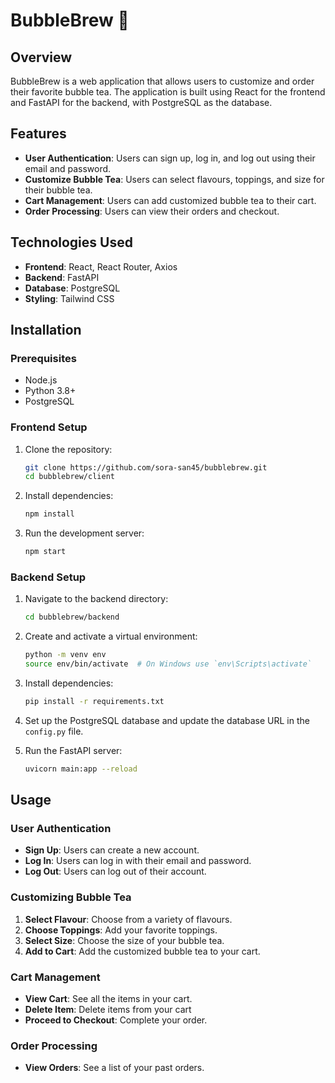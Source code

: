 # BubbleBrew 🧋

## Overview

BubbleBrew is a web application that allows users to customize and order their favorite bubble tea. The application is built using React for the frontend and FastAPI for the backend, with PostgreSQL as the database.

## Features

- **User Authentication**: Users can sign up, log in, and log out using their email and password.
- **Customize Bubble Tea**: Users can select flavours, toppings, and size for their bubble tea.
- **Cart Management**: Users can add customized bubble tea to their cart.
- **Order Processing**: Users can view their orders and checkout.

## Technologies Used

- **Frontend**: React, React Router, Axios
- **Backend**: FastAPI
- **Database**: PostgreSQL
- **Styling**: Tailwind CSS

## Installation

### Prerequisites

- Node.js
- Python 3.8+
- PostgreSQL

### Frontend Setup

1. Clone the repository:
    ```sh
    git clone https://github.com/sora-san45/bubblebrew.git
    cd bubblebrew/client
    ```

2. Install dependencies:
    ```sh
    npm install
    ```

3. Run the development server:
    ```sh
    npm start
    ```

### Backend Setup

1. Navigate to the backend directory:
    ```sh
    cd bubblebrew/backend
    ```

2. Create and activate a virtual environment:
    ```sh
    python -m venv env
    source env/bin/activate  # On Windows use `env\Scripts\activate`
    ```

3. Install dependencies:
    ```sh
    pip install -r requirements.txt
    ```

4. Set up the PostgreSQL database and update the database URL in the `config.py` file.

5. Run the FastAPI server:
    ```sh
    uvicorn main:app --reload
    ```

## Usage

### User Authentication

- **Sign Up**: Users can create a new account.
- **Log In**: Users can log in with their email and password.
- **Log Out**: Users can log out of their account.

### Customizing Bubble Tea

1. **Select Flavour**: Choose from a variety of flavours.
2. **Choose Toppings**: Add your favorite toppings.
3. **Select Size**: Choose the size of your bubble tea.
4. **Add to Cart**: Add the customized bubble tea to your cart.

### Cart Management

- **View Cart**: See all the items in your cart.
- **Delete Item**: Delete items from your cart
- **Proceed to Checkout**: Complete your order.

### Order Processing

- **View Orders**: See a list of your past orders.


